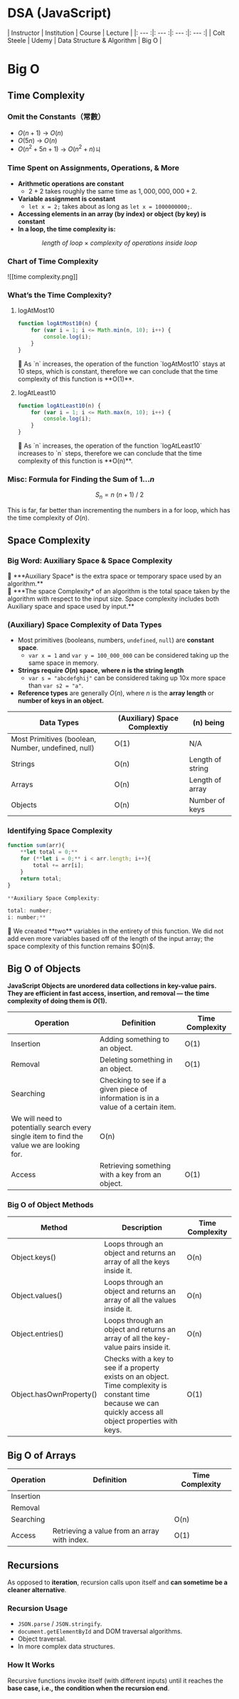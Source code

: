 

# DSA (JavaScript)
| Instructor | Institution | Course | Lecture |
|: --- :|: --- :|: --- :|: --- :|
| Colt Steele | Udemy | Data Structure & Algorithm | Big O |

# Big O

## Time Complexity

### Omit the Constants（常數）

- $O(n + 1)$ → $O(n)$
- $O(5n)$ → $O(n)$
- $O(n^2 + 5n + 1)$ → $O(n^2 + n)$ㄐ

### Time Spent on Assignments, Operations, & More

- **Arithmetic operations are constant**
    - $2 + 2$ takes roughly the same time as $1,000,000,000 + 2$.
- **Variable assignment is constant**
    - `let x = 2;` takes about as long as `let x = 1000000000;`.
- **Accessing elements in an array (by index) or object (by key) is constant**
- **In a loop, the time complexity is:**

$$
length\ of\ loop\ \times\ complexity\ of\ operations\ inside\ loop
$$

### Chart of Time Complexity
![[time complexity.png]]

### What’s the Time Complexity?

1. logAtMost10
    
    ```jsx
    function logAtMost10(n) {
        for (var i = 1; i <= Math.min(n, 10); i++) {
            console.log(i);
        }
    }
    ```
    
    <aside>
    💬 As `n` increases, the operation of the function `logAtMost10` stays at 10 steps, which is constant, therefore we can conclude that the time complexity of this function is **O(1)**.
    
    </aside>
    
2. logAtLeast10
    
    ```jsx
    function logAtLeast10(n) {
        for (var i = 1; i <= Math.max(n, 10); i++) {
            console.log(i);
        }
    }
    ```
    
    <aside>
    💬 As `n` increases, the operation of the function `logAtLeast10` increases to `n` steps, therefore we can conclude that the time complexity of this function is **O(n)**.
    
    </aside>
    

### Misc: Formula for Finding the Sum of $1...n$

$$
S_n = n\ (n + 1)\ /\ 2
$$

This is far, far better than incrementing the numbers in a for loop, which has the time complexity of $O(n)$.

## Space Complexity

### Big Word: Auxiliary Space & Space Complexity

<aside>
📌 ***Auxiliary Space* is the extra space or temporary space used by an algorithm.**

</aside>

<aside>
📌 ***The space Complexity* of an algorithm is the total space taken by the algorithm with respect to the input size. Space complexity includes both Auxiliary space and space used by input.**

</aside>

### (Auxiliary) Space Complexity of Data Types

- Most primitives (booleans, numbers, `undefined`, `null`) are **constant space**.
    - `var x = 1` and `var y = 100_000_000` can be considered taking up the same space in memory.
- **Strings require $O(n)$ space, where $n$ is the string length**
    - `var s = "abcdefghij"` can be considered taking up 10x more space than `var s2 = "a"`.
- **Reference types** are generally $O(n)$, where $n$ is the **array length** or **number of keys in an object.**

| Data Types | (Auxiliary) Space Complextiy | (n) being |
| --- | --- | --- |
| Most Primitives (boolean, Number, undefined, null) | O(1) | N/A |
| Strings | O(n) | Length of string |
| Arrays | O(n) | Length of array |
| Objects | O(n) | Number of keys |

### Identifying Space Complexity

```jsx
function sum(arr){
	**let total = 0;**
	for (**let i = 0;** i < arr.length; i++){
		total += arr[i];
	}
	return total;
}
```

```jsx
**Auxiliary Space Complexity:

total: number;
i: number;**

```

<aside>
📌 We created **two** variables in the entirety of this function. We did not add even more variables based off of the length of the input array; the space complexity of this function remains $O(n)$.

</aside>

## Big O of Objects

**JavaScript Objects are unordered data collections in key-value pairs. They are efficient in fast access, insertion, and removal — the time complexity of doing them is $O(1)$.**

| Operation | Definition | Time Complexity |
| --- | --- | --- |
| Insertion | Adding something to an object. | O(1) |
| Removal | Deleting something in an object. | O(1) |
| Searching | Checking to see if a given piece of information is in a value of a certain item. 
We will need to potentially search every single item to find the value we are looking for. | O(n) |
| Access | Retrieving something with a key from an object. | O(1) |

### Big O of Object Methods

| Method | Description | Time Complexity |
| --- | --- | --- |
| Object.keys() | Loops through an object and returns an array of all the keys inside it. | O(n) |
| Object.values() | Loops through an object and returns an array of all the values inside it. | O(n) |
| Object.entries() | Loops through an object and returns an array of all the key-value pairs inside it. | O(n) |
| Object.hasOwnProperty() | Checks with a key to see if a property exists on an object. Time complexity is constant time because we can quickly access all object properties with keys. | O(1) |

## Big O of Arrays

| Operation | Definition | Time Complexity |
| --- | --- | --- |
| Insertion |  |  |
| Removal |  |  |
| Searching |  | O(n) |
| Access | Retrieving a value from an array  with index. | O(1) |

## Recursions
As opposed to **iteration**, recursion calls upon itself and **can sometime be a cleaner alternative**. 

### Recursion Usage
- `JSON.parse` / `JSON.stringify`.
- `document.getElementById` and DOM traversal algorithms.
- Object traversal.
- In more complex data structures.

### How It Works
Recursive functions invoke itself (with different inputs) until it reaches the **base case, i.e., the condition when the recursion end**.


